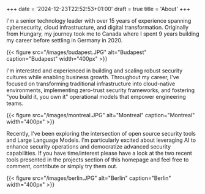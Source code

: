 +++
date = '2024-12-23T22:52:53+01:00'
draft = true
title = 'About'
+++

I'm a senior technology leader with over 15 years of experience spanning cybersecurity, cloud infrastructure, and digital transformation. Originally from Hungary, my journey took me to Canada where I spent 9 years building my career before settling in Germany in 2020.

{{< figure src="/images/budapest.JPG" alt="Budapest" caption="Budapest" width="400px" >}}

I'm interested and experienced in building and scaling robust security cultures while enabling business growth. Throughout my career, I've focused on transforming traditional infrastructure into cloud-native environments, implementing zero-trust security frameworks, and fostering "you build it, you own it" operational models that empower engineering teams.

{{< figure src="/images/montreal.JPG" alt="Montreal" caption="Montreal" width="400px" >}}

Recently, I've been exploring the intersection of open source security tools and Large Language Models. I'm particularly excited about leveraging AI to enhance security operations and democratize advanced security capabilities. If you have time/interest please have a look at the two recent tools presented in the projects section of this homepage and feel free to comment, contribute or simply try them out.

{{< figure src="/images/berlin.JPG" alt="Berlin" caption="Berlin" width="400px" >}}